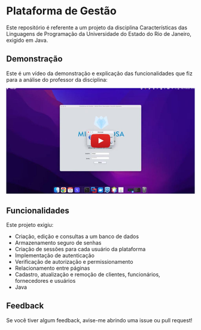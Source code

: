 # Plataforma de Gestão

Este repositório é referente a um projeto da disciplina Características das Linguagens de Programação da Universidade do Estado do Rio de Janeiro, exigido em Java.

## Demonstração

Este é um vídeo da demonstração e explicação das funcionalidades que fiz para a análise do professor da disciplina:

[![Vídeo Demonstração Projeto Java](https://github.com/mirianrosa/msecinfoManager/blob/master/src/images/demo.jpg?raw=true)](https://www.youtube.com/watch?v=74aavW6_8oE "Vídeo Demonstração Projeto Java")

## Funcionalidades

Este projeto exigiu:

- Criação, edição e consultas a um banco de dados
- Armazenamento seguro de senhas
- Criação de sessões para cada usuário da plataforma
- Implementação de autenticação
- Verificação de autorização e permissionamento
- Relacionamento entre páginas
- Cadastro, atualização e remoção de clientes, funcionários, fornecedores e usuários
- Java

## Feedback

Se você tiver algum feedback, avise-me abrindo uma issue ou pull request!
